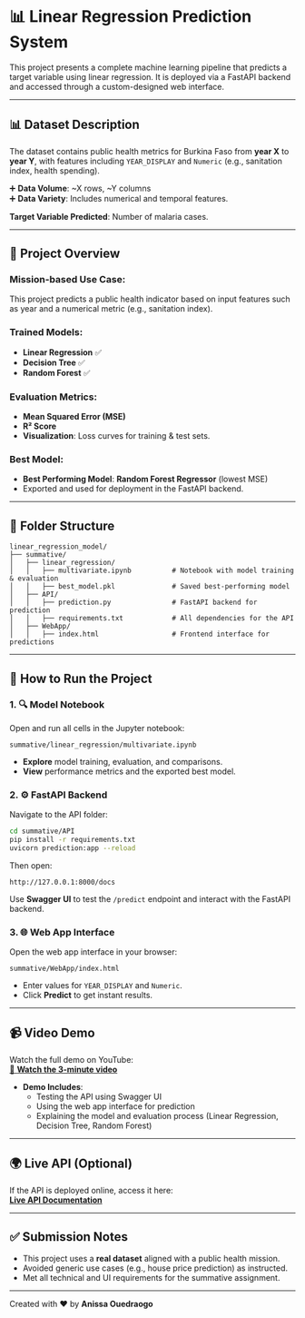 # 📊 Linear Regression Prediction System

This project presents a complete machine learning pipeline that predicts a target variable using linear regression. It is deployed via a FastAPI backend and accessed through a custom-designed web interface.

---
## 📊 Dataset Description

The dataset contains public health metrics for Burkina Faso from **year X** to **year Y**, with features including `YEAR_DISPLAY` and `Numeric` (e.g., sanitation index, health spending).

➕ **Data Volume**: ~X rows, ~Y columns  
➕ **Data Variety**: Includes numerical and temporal features.

**Target Variable Predicted**: Number of malaria cases.

---

## 🧠 Project Overview

### **Mission-based Use Case**:
This project predicts a public health indicator based on input features such as year and a numerical metric (e.g., sanitation index).

### **Trained Models**:
- **Linear Regression** ✅
- **Decision Tree** ✅
- **Random Forest** ✅

### **Evaluation Metrics**:
- **Mean Squared Error (MSE)**
- **R² Score**
- **Visualization**: Loss curves for training & test sets.

### **Best Model**:
- **Best Performing Model**: **Random Forest Regressor** (lowest MSE)
- Exported and used for deployment in the FastAPI backend.

---

## 📁 Folder Structure
```
linear_regression_model/
├── summative/
│   ├── linear_regression/
│   │   ├── multivariate.ipynb          # Notebook with model training & evaluation
│   │   ├── best_model.pkl              # Saved best-performing model
│   ├── API/
│   │   ├── prediction.py               # FastAPI backend for prediction
│   │   ├── requirements.txt            # All dependencies for the API
│   ├── WebApp/
│   │   ├── index.html                  # Frontend interface for predictions
```

---

## 🚀 How to Run the Project

### 1. 🔍 **Model Notebook**  
Open and run all cells in the Jupyter notebook:
```
summative/linear_regression/multivariate.ipynb
```
- **Explore** model training, evaluation, and comparisons.
- **View** performance metrics and the exported best model.

### 2. ⚙️ **FastAPI Backend**  
Navigate to the API folder:
```bash
cd summative/API
pip install -r requirements.txt
uvicorn prediction:app --reload
```
Then open:
```
http://127.0.0.1:8000/docs
```
Use **Swagger UI** to test the `/predict` endpoint and interact with the FastAPI backend.

### 3. 🌐 **Web App Interface**  
Open the web app interface in your browser:
```
summative/WebApp/index.html
```
- Enter values for `YEAR_DISPLAY` and `Numeric`.
- Click **Predict** to get instant results.

---

## 📹 **Video Demo**  
Watch the full demo on YouTube:  
[🔗 **Watch the 3-minute video**](https://youtu.be/gDaG4W46WpI)

- **Demo Includes**:
  - Testing the API using Swagger UI
  - Using the web app interface for prediction
  - Explaining the model and evaluation process (Linear Regression, Decision Tree, Random Forest)

---

## 🌍 **Live API (Optional)**  
If the API is deployed online, access it here:  
[**Live API Documentation**](https://your-api-url.onrender.com/docs)

---

## ✅ **Submission Notes**
- This project uses a **real dataset** aligned with a public health mission.
- Avoided generic use cases (e.g., house price prediction) as instructed.
- Met all technical and UI requirements for the summative assignment.

---

Created with ❤️ by **Anissa Ouedraogo**
